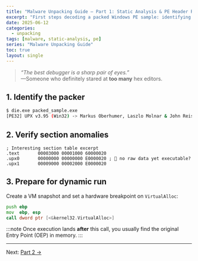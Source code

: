 ```yaml
---
title: "Malware Unpacking Guide – Part 1: Static Analysis & PE Header Recon"
excerpt: "First steps decoding a packed Windows PE sample: identifying packers, extracting sections, and prepping the sample for dynamic execution."
date: 2025-06-12
categories:
  - unpacking
tags: [malware, static-analysis, pe]
series: "Malware Unpacking Guide"
toc: true
layout: single
---
```


> *“The best debugger is a sharp pair of eyes.”*  
> —Someone who definitely stared at **too many** hex editors.

## 1. Identify the packer

```bash
$ die.exe packed_sample.exe
[PE32] UPX v3.95 (Win32) -> Markus Oberhumer, Laszlo Molnar & John Reiser
```

## 2. Verify section anomalies

```
; Interesting section table excerpt
.text       00003000 00001000 60000020
.upx0       00000000 00000000 E0000020 ; 🤔 no raw data yet executable?
.upx1       00009000 00002000 E0000020
```

## 3. Prepare for dynamic run

Create a VM snapshot and set a hardware breakpoint on `VirtualAlloc`:

```asm
push ebp
mov  ebp, esp
call dword ptr [<&kernel32.VirtualAlloc>]
```

:::note
Once execution lands **after** this call, you usually find the original Entry Point (OEP) in memory.
:::

---
Next: [Part 2 →](/unpacking/malware-unpacking-part-2/)  
